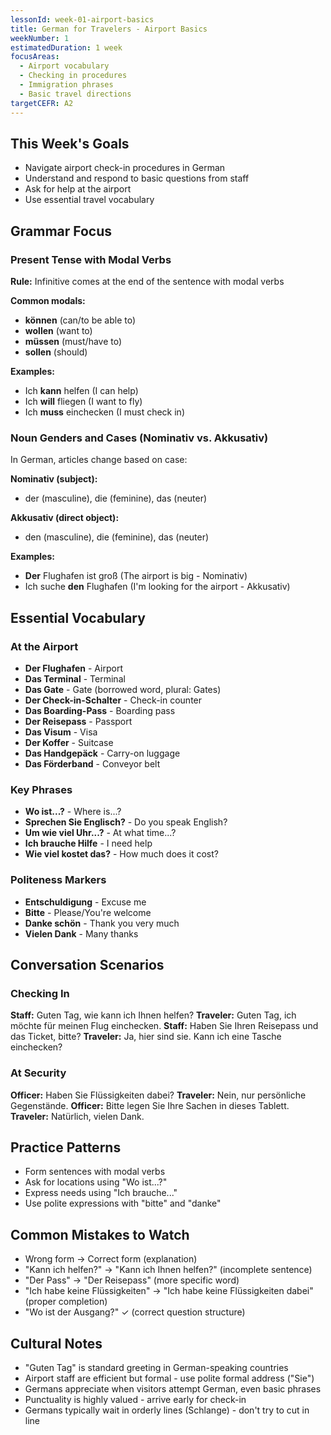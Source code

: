 ```yaml
---
lessonId: week-01-airport-basics
title: German for Travelers - Airport Basics
weekNumber: 1
estimatedDuration: 1 week
focusAreas:
  - Airport vocabulary
  - Checking in procedures
  - Immigration phrases
  - Basic travel directions
targetCEFR: A2
---
```


## This Week's Goals

- Navigate airport check-in procedures in German
- Understand and respond to basic questions from staff
- Ask for help at the airport
- Use essential travel vocabulary

## Grammar Focus

### Present Tense with Modal Verbs
**Rule:** Infinitive comes at the end of the sentence with modal verbs

**Common modals:**
- **können** (can/to be able to)
- **wollen** (want to)
- **müssen** (must/have to)
- **sollen** (should)

**Examples:**
- Ich **kann** helfen (I can help)
- Ich **will** fliegen (I want to fly)
- Ich **muss** einchecken (I must check in)

### Noun Genders and Cases (Nominativ vs. Akkusativ)
In German, articles change based on case:

**Nominativ (subject):**
- der (masculine), die (feminine), das (neuter)

**Akkusativ (direct object):**
- den (masculine), die (feminine), das (neuter)

**Examples:**
- **Der** Flughafen ist groß (The airport is big - Nominativ)
- Ich suche **den** Flughafen (I'm looking for the airport - Akkusativ)

## Essential Vocabulary

### At the Airport
- **Der Flughafen** - Airport
- **Das Terminal** - Terminal
- **Das Gate** - Gate (borrowed word, plural: Gates)
- **Der Check-in-Schalter** - Check-in counter
- **Das Boarding-Pass** - Boarding pass
- **Der Reisepass** - Passport
- **Das Visum** - Visa
- **Der Koffer** - Suitcase
- **Das Handgepäck** - Carry-on luggage
- **Das Förderband** - Conveyor belt

### Key Phrases
- **Wo ist...?** - Where is...?
- **Sprechen Sie Englisch?** - Do you speak English?
- **Um wie viel Uhr...?** - At what time...?
- **Ich brauche Hilfe** - I need help
- **Wie viel kostet das?** - How much does it cost?

### Politeness Markers
- **Entschuldigung** - Excuse me
- **Bitte** - Please/You're welcome
- **Danke schön** - Thank you very much
- **Vielen Dank** - Many thanks

## Conversation Scenarios

### Checking In
**Staff:** Guten Tag, wie kann ich Ihnen helfen?
**Traveler:** Guten Tag, ich möchte für meinen Flug einchecken.
**Staff:** Haben Sie Ihren Reisepass und das Ticket, bitte?
**Traveler:** Ja, hier sind sie. Kann ich eine Tasche einchecken?

### At Security
**Officer:** Haben Sie Flüssigkeiten dabei?
**Traveler:** Nein, nur persönliche Gegenstände.
**Officer:** Bitte legen Sie Ihre Sachen in dieses Tablett.
**Traveler:** Natürlich, vielen Dank.

## Practice Patterns

- Form sentences with modal verbs
- Ask for locations using "Wo ist...?"
- Express needs using "Ich brauche..."
- Use polite expressions with "bitte" and "danke"

## Common Mistakes to Watch

- Wrong form → Correct form (explanation)
- "Kann ich helfen?" → "Kann ich Ihnen helfen?" (incomplete sentence)
- "Der Pass" → "Der Reisepass" (more specific word)
- "Ich habe keine Flüssigkeiten" → "Ich habe keine Flüssigkeiten dabei" (proper completion)
- "Wo ist der Ausgang?" ✓ (correct question structure)

## Cultural Notes

- "Guten Tag" is standard greeting in German-speaking countries
- Airport staff are efficient but formal - use polite formal address ("Sie")
- Germans appreciate when visitors attempt German, even basic phrases
- Punctuality is highly valued - arrive early for check-in
- Germans typically wait in orderly lines (Schlange) - don't try to cut in line